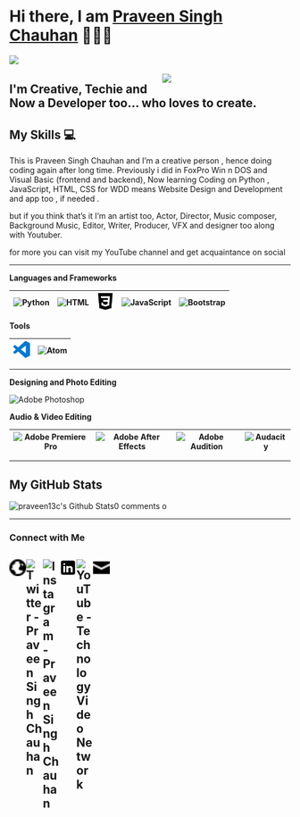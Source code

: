 <h1>Hi there, I am <a href="https://praveen13c.github.io" target="_blank">Praveen Singh Chauhan</a> 🙋🏽‍♂️</h1> 

![](https://visitor-badge.glitch.me/badge?page_id=praveen13c)  

<!-- <img align='right' src="https://media.giphy.com/media/M9gbBd9nbDrOTu1Mqx/giphy.gif" width="230"> -->
<img align='right' src="https://media.giphy.com/media/2zeji2UedvZzvIZ45N/giphy.gif" width="230">

I'm Creative, Techie and Now a Developer too... who loves to create. 
---
 ## My Skills :computer:

This is Praveen Singh Chauhan and I’m a creative person , hence doing coding again after long time. Previously i did in FoxPro Win n DOS and Visual Basic (frontend and backend), Now learning Coding on Python , JavaScript, HTML, CSS for WDD means Website Design and Development and app too , if needed . 

but if you think that’s it I’m an artist too, Actor, Director, Music composer, Background Music, Editor, Writer, Producer, VFX and designer too along with Youtuber.

for more you can visit my YouTube channel and get acquaintance on social

---


 **Languages and Frameworks**
 
 <img alt="Python" width="30px" src="https://raw.githubusercontent.com/simple-icons/simple-icons/develop/icons/python.svg"/>|<img alt="HTML" width="30px" src="https://raw.githubusercontent.com/simple-icons/simple-icons/develop/icons/html5.svg"/>|<img alt="CSS" width="30px" src="https://raw.githubusercontent.com/simple-icons/simple-icons/develop/icons/css3.svg"/>|<img alt="JavaScript" width="30px" src="https://raw.githubusercontent.com/simple-icons/simple-icons/develop/icons/javascript.svg"/>|<img alt="Bootstrap" width="30px" src="https://raw.githubusercontent.com/simple-icons/simple-icons/develop/icons/bootstrap.svg"/>
 |--|--|--|--|--|
 
 
 **Tools**
 
 <img alt="VSCode" width="30px" src="https://raw.githubusercontent.com/simple-icons/simple-icons/develop/icons/visualstudiocode.svg"/>|<img alt="Atom" width="30px" src="https://raw.githubusercontent.com/simple-icons/simple-icons/develop/icons/atom.svg"/>
 |--|--|
 
---
 
 **Designing and Photo Editing**
 
<img alt="Adobe Photoshop" width="30px" src="https://raw.githubusercontent.com/simple-icons/simple-icons/develop/icons/adobephotoshop.svg"/>
 

**Audio & Video Editing**

<img alt="Adobe Premiere Pro" width="30px" src="https://raw.githubusercontent.com/simple-icons/simple-icons/develop/icons/adobepremierepro.svg"/>|<img alt="Adobe After Effects" width="30px" src="https://raw.githubusercontent.com/simple-icons/simple-icons/develop/icons/adobeaftereffects.svg"/>|<img alt="Adobe Audition" width="30px" src="https://raw.githubusercontent.com/simple-icons/simple-icons/develop/icons/adobeaudition.svg"/>|<img alt="Audacity" width="30px" src="https://raw.githubusercontent.com/simple-icons/simple-icons/develop/icons/audacity.svg"/>
|--|--|--|--|
---

## **My GitHub Stats**

<img align="left" alt="praveen13c's Github Stats" src="https://github-readme-stats.vercel.app/api?username=praveen13c&show_icons=true&hide_border=true&theme=radical" />
0 comments o

---

### Connect with Me
[<img align="left" alt="Praveen Singh Chauhan" width="30px" src="https://raw.githubusercontent.com/iconic/open-iconic/master/svg/globe.svg" />](https://aunash.github.io) [<img align="left" alt="Twitter - Praveen Singh Chauhan" width="30px" src="https://github.com/simple-icons/simple-icons/raw/develop/icons/twitter.svg" />](https://twitter.com/praveen13c) [<img align="left" alt="Instagram - Praveen Singh Chauhan" width="30px" src="https://github.com/simple-icons/simple-icons/raw/develop/icons/instagram.svg" />](https://www.instagram.com/praveen13c) [<img align="left" alt="LinkedIn - Praveen Singh Chauhan" width="30px" src="https://github.com/simple-icons/simple-icons/raw/develop/icons/linkedin.svg" />](https://www.linkedin.com/in/impraveenchauhan/) [<img align="left" alt="YouTube -Technology Video Network" width="30px" src="https://github.com/simple-icons/simple-icons/raw/develop/icons/youtube.svg" />](https://www.youtube.com/c/TechnologyVideoNetwork) [<img align="left" alt="Email -Praveen Singh Chauhan" width="30px" src="https://raw.githubusercontent.com/iconic/open-iconic/master/svg/envelope-closed.svg" />](mailto:praveen13c@gmail.com)
---
